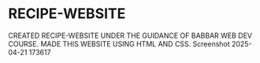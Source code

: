 # RECIPE-WEBSITE
CREATED RECIPE-WEBSITE UNDER THE GUIDANCE OF BABBAR WEB DEV COURSE. MADE THIS WEBSITE USING HTML AND CSS.
Screenshot 2025-04-21 173617

